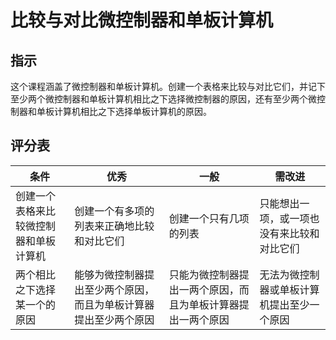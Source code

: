 # 比较与对比微控制器和单板计算机

## 指示

这个课程涵盖了微控制器和单板计算机。创建一个表格来比较与对比它们，并记下至少两个微控制器和单板计算机相比之下选择微控制器的原因，还有至少两个微控制器和单板计算机相比之下选择单板计算机的原因。

## 评分表

| 条件 | 优秀 | 一般 | 需改进 |
| -------- | --------- | -------- | ----------------- |
| 创建一个表格来比较微控制器和单板计算机 | 创建一个有多项的列表来正确地比较和对比它们 | 创建一个只有几项的列表 | 只能想出一项，或一项也没有来比较和对比它们 |
| 两个相比之下选择某一个的原因 | 能够为微控制器提出至少两个原因，而且为单板计算器提出至少两个原因 | 只能为微控制器提出一两个原因，而且为单板计算器提出一两个原因 | 无法为微控制器或单板计算机提出至少一个原因 |
